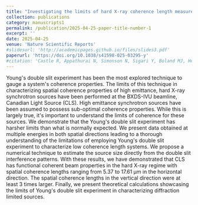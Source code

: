 ```yaml
---
title: "Investigating the limits of hard X-ray coherence length measurement employing Young's double slit experiment"
collection: publications
category: manuscripts1
permalink: /publication/2025-04-25-paper-title-number-1
excerpt: ''
date: 2025-04-25
venue: 'Nature Scientific Reports'
#slidesurl: 'http://academicpages.github.io/files/slides3.pdf'
paperurl: 'https://doi.org/10.1038/s41598-025-03295-y'
#citation: 'Castle R, Appathurai N, Simonson N, Sigari Y, Boland MJ, He F, Karunakaran C, Wang J, Moreno BD, Kuppili VSC. Investigating the limits of hard X-ray coherence length measurement employing Young's double slit experiment. Sci Rep. 2025 May 25;15(1):18159. doi: 10.1038/s41598-025-03295-y. PMID: 40415039; PMCID: PMC12104319.'
---
```



Young's double slit experiment has been the most explored technique to gauge a system's coherence properties. The limits of this technique in characterizing spatial coherence properties of high emittance, hard X-ray synchrotron sources have been performed at the BXDS-IVU beamline, Canadian Light Source (CLS). High emittance synchrotron sources have been assumed to possess sub-optimal coherence properties. While this is largely true, it's important to understand the limits of coherence for these sources. We demonstrate that the Young's double slit experiment has harsher limits than what is normally expected. We present data obtained at multiple energies in both spatial directions leading to a thorough understanding of the limitations of employing Young's double slit experiment to characterize low coherence length systems. We propose a numerical technique to estimate the source size directly from the double slit interference patterns. With these results, we have demonstrated that CLS has functional coherent beam properties in the hard X-ray regime with spatial coherence lengths ranging from 5.37 to 17.61 µm in the horizontal direction. The spatial coherence lengths in the vertical direction were at least 3 times larger. Finally, we present theoretical calculations showcasing the limits of Young's double slit experiment in characterizing diffraction limited sources.
